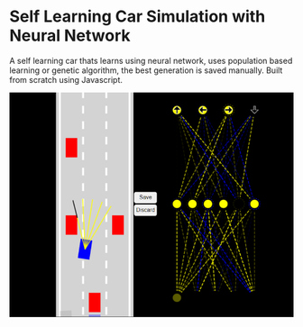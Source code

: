# Self Learning Car Simulation with Neural Network

A self learning car thats learns using neural network, uses population based learning or genetic algorithm, the best generation is saved manually. Built from scratch using Javascript.

![alt text](image.png)
